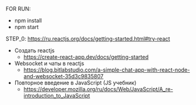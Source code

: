 FOR RUN:
  - npm install
  - npm start


STEP_0: https://ru.reactjs.org/docs/getting-started.html#try-react
  - Создать reactjs
    - https://create-react-app.dev/docs/getting-started
  - Websocket и чаты в reactjs
    - https://blog.bitlabstudio.com/a-simple-chat-app-with-react-node-and-websocket-35d3c9835807
  - Повторное введение в JavaScript (JS учебник)
    - https://developer.mozilla.org/ru/docs/Web/JavaScript/A_re-introduction_to_JavaScript

